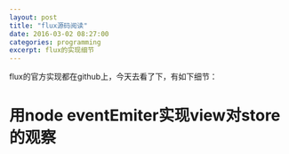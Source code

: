 ```yaml
---
layout: post
title: "flux源码阅读"
date: 2016-03-02 08:27:00
categories: programming
excerpt: flux的实现细节
---
```


flux的官方实现都在github上，今天去看了下，有如下细节：

# 用node eventEmiter实现view对store的观察

